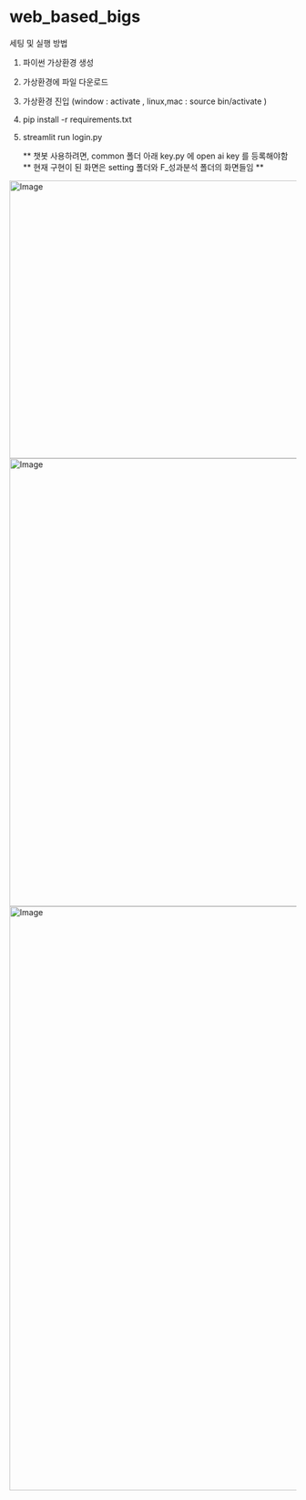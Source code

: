 # web_based_bigs

세팅 및 실행 방법

1. 파이썬 가상환경 생성
2. 가상환경에 파일 다운로드
3. 가상환경 진입 (window : activate ,  linux,mac : source bin/activate )
4. pip install -r requirements.txt
5. streamlit run login.py
   
   ** 챗봇 사용하려면, common 폴더 아래 key.py 에 open ai key 를 등록해야함
   ** 현재 구현이 된 화면은 setting 폴더와 F_성과분석 폴더의 화면들임 **

<img width="783" height="488" alt="Image" src="https://github.com/user-attachments/assets/d1e646c1-1d0e-471f-8b2d-e5d926d19f12" />
<img width="1383" height="787" alt="Image" src="https://github.com/user-attachments/assets/c69d760b-2e5a-48a3-9916-58842f1c66b7" />
<img width="1797" height="1026" alt="Image" src="https://github.com/user-attachments/assets/0ee0edb1-aa08-4c48-8654-35a24ee964fa" />
